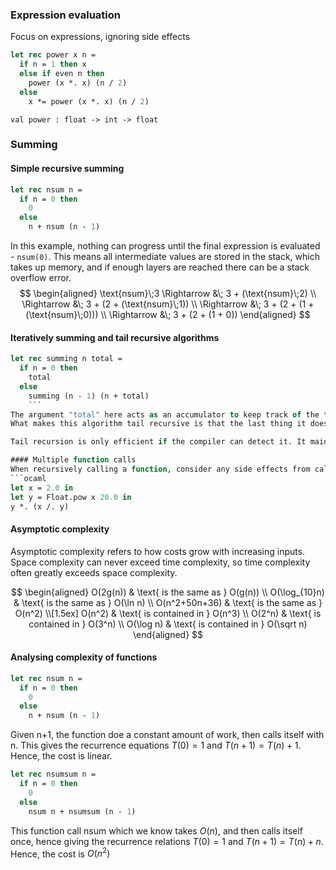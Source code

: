 ### Expression evaluation
Focus on expressions, ignoring side effects 

```ocaml
let rec power x n = 
  if n = 1 then x
  else if even n then
    power (x *. x) (n / 2)
  else 
    x *= power (x *. x) (n / 2)
```
`val power : float -> int -> float`

### Summing
#### Simple recursive summing
```ocaml
let rec nsum n =
  if n = 0 then
    0
  else
    n + nsum (n - 1)
```
In this example, nothing can progress until the final expression is evaluated - `nsum(0)`. This means all intermediate values are stored in the stack, which takes up memory, and if enough layers are reached there can be a stack overflow error.
$$
\begin{aligned}
\text{nsum}\;3 \Rightarrow &\; 3 + (\text{nsum}\;2) \\
               \Rightarrow &\; 3 + (2 + (\text{nsum}\;1)) \\
               \Rightarrow &\; 3 + (2 + (1 + (\text{nsum}\;0))) \\
               \Rightarrow &\; 3 + (2 + (1 + 0))
\end{aligned}
$$
#### Iteratively summing and tail recursive algorithms
```ocaml
let rec summing n total =
  if n = 0 then
    total
  else
    summing (n - 1) (n + total)
    ```
The argument "total" here acts as an accumulator to keep track of the total without using the stack. This is an *iterative* or *tail recursive* algorithm.
What makes this algorithm tail recursive is that the last thing it does is call itself - in the first example, the function adds `n` after calling itself, hence it is not tail recursive.

Tail recursion is only efficient if the compiler can detect it. It mainly saves space but can also speed up a program. It should only be used when the gain is significant.

#### Multiple function calls
When recursively calling a function, consider any side effects from calling the function more than once. If the same recursive call is used more than once, a local variable can be used to store the output.
```ocaml
let x = 2.0 in
let y = Float.pow x 20.0 in
y *. (x /. y)
```

#### Asymptotic complexity
Asymptotic complexity refers to how costs grow with increasing inputs. Space complexity can never exceed time complexity, so time complexity often greatly exceeds space complexity.

$$
\begin{aligned}
 O(2g(n)) & \text{ is the same as } O(g(n)) \\
 O(\log_{10}n) & \text{ is the same as } O(\ln n)  \\
 O(n^2+50n+36) & \text{ is the same as } O(n^2) \\[1.5ex]
 O(n^2) & \text{ is contained in }  O(n^3) \\
 O(2^n) & \text{ is contained in }  O(3^n)  \\
 O(\log n) & \text{ is contained in } O(\sqrt n)
\end{aligned}
$$
#### Analysing complexity of functions
```ocaml
let rec nsum n =
  if n = 0 then
    0
  else
    n + nsum (n - 1)
```
Given n+1, the function doe a constant amount of work, then calls itself with n.
This gives the recurrence equations $T(0)=1$ and $T(n+1)=T(n)+1$. Hence, the cost is linear.

```ocaml
let rec nsumsum n =
  if n = 0 then
    0
  else
    nsum n + nsumsum (n - 1)
```
This function call nsum which we know takes $O(n)$, and then calls itself once,
hence giving the recurrence relations $T(0)=1$ and $T(n+1)=T(n)+n$. Hence, the cost is $O(n^2)$
